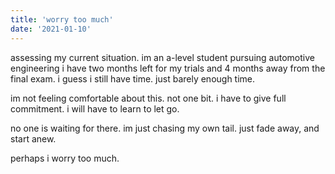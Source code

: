 ```yaml
---
title: 'worry too much'
date: '2021-01-10'
---
```


assessing my current situation.
im an a-level student pursuing automotive engineering
i have two months left for my trials and 4 months away from the final exam.
i guess i still have time. just barely enough time.

im not feeling comfortable about this. not one bit.
i have to give full commitment. i will have to learn to let go.

no one is waiting for there. im just chasing my own tail.
just fade away, and start anew.

perhaps i worry too much.